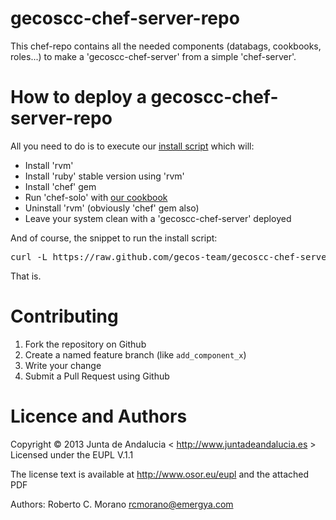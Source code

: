gecoscc-chef-server-repo
========================

This chef-repo contains all the needed components (databags, cookbooks, roles...) to make a 'gecoscc-chef-server' from a simple 'chef-server'.

How to deploy a gecoscc-chef-server-repo
========================================

All you need to do is to execute our [install script](https://github.com/gecos-team/gecoscc-chef-server-repo/blob/master/scripts/gecoscc-chef-server-install.sh) which will:

* Install 'rvm'
* Install 'ruby' stable version using 'rvm'
* Install 'chef' gem
* Run 'chef-solo' with [our cookbook](https://raw.github.com/gecos-team/cookbook-gecoscc-chef-server)
* Uninstall 'rvm' (obviously 'chef' gem also)
* Leave your system clean with a 'gecoscc-chef-server' deployed

And of course, the snippet to run the install script:

<pre>
curl -L https://raw.github.com/gecos-team/gecoscc-chef-server-repo/master/scripts/gecoscc-chef-server-install.sh | bash
</pre>

That is.

Contributing
============

1.  Fork the repository on Github
2.  Create a named feature branch (like `add_component_x`)
3.  Write your change
4.  Submit a Pull Request using Github

Licence and Authors
=====================

Copyright © 2013 Junta de Andalucia < http://www.juntadeandalucia.es >
Licensed under the EUPL V.1.1

The license text is available at http://www.osor.eu/eupl and the attached PDF

Authors: Roberto C. Morano <rcmorano@emergya.com>
